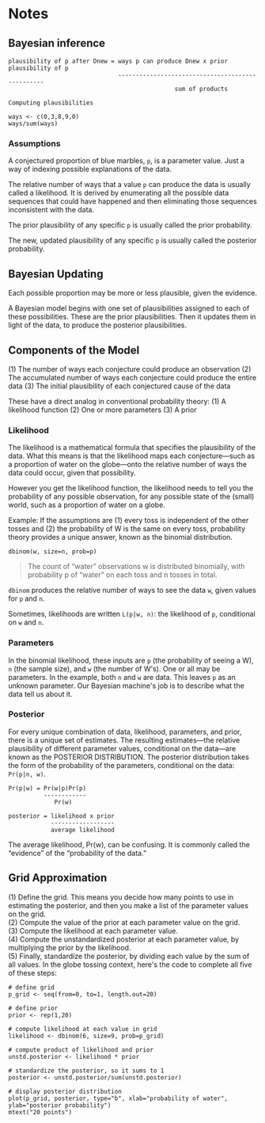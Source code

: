# Notes

## Bayesian inference
```
plausibility of p after Dnew = ways p can produce Dnew x prior plausibility of p
                               -------------------------------------------------
                                               sum of products
```

```
Computing plausibilities

ways <- c(0,3,8,9,0)
ways/sum(ways)
```

### Assumptions
A conjectured proportion of blue marbles, `p`, is a parameter value. Just a way of indexing possible explanations of the data.

The relative number of ways that a value `p` can produce the data is usually called a likelihood. It is derived by enumerating all the possible data sequences that could have happened and then eliminating those sequences inconsistent with the data.

The prior plausibility of any specific `p` is usually called the prior probability.

The new, updated plausibility of any specific `p` is usually called the posterior probability.

## Bayesian Updating
Each possible proportion may be more or less plausible, given the evidence.

A Bayesian model begins with one set of plausibilities assigned to each of these possibilities. These are the prior plausibilities. Then it updates them in light of the data, to produce the posterior plausibilities.

## Components of the Model
(1) The number of ways each conjecture could produce an observation
(2)	The accumulated number of ways each conjecture could produce the entire data
(3)	The initial plausibility of each conjectured cause of the data

These have a direct analog in conventional probability theory:
(1) A likelihood function
(2) One or more parameters
(3) A prior

### Likelihood
The likelihood is a mathematical formula that specifies the plausibility of the data. What this means is that the likelihood maps each conjecture—such as a proportion of water on the globe—onto the relative number of ways the data could occur, given that possibility.

However you get the likelihood function, the likelihood needs to tell you the probability of any possible observation, for any possible state of the (small) world, such as a proportion of water on a globe.

Example: If the assumptions are (1) every toss is independent of the other tosses and (2) the probability of W is the same on every toss, probability theory provides a unique answer, known as the binomial distribution.

```
dbinom(w, size=n, prob=p)
```

> The count of “water” observations w is distributed binomially, with probability p of “water” on each toss and n tosses in total.

`dbinom` produces the relative number of ways to see the data `w`, given values for `p` and `n`.

Sometimes, likelihoods are written `L(p|w, n)`: the likelihood of `p`, conditional on `w` and `n`.

### Parameters
In the binomial likelihood, these inputs are `p` (the probability of seeing a W), `n` (the sample size), and `w` (the number of W's). One or all may be parameters. In the example, both `n` and `w` are data. This leaves `p` as an unknown parameter. Our Bayesian machine's job is to describe what the data tell us about it.

### Posterior
For every unique combination of data, likelihood, parameters, and prior, there is a unique set of estimates. The resulting estimates—the relative plausibility of different parameter values, conditional on the data—are known as the POSTERIOR DISTRIBUTION. The posterior distribution takes the form of the probability of the parameters, conditional on the data: `Pr(p|n, w)`.

```
Pr(p|w) = Pr(w|p)Pr(p)
          ------------
             Pr(w)

posterior = likelihood x prior
            ------------------
            average likelihood
```

The average likelihood, Pr(w), can be confusing. It is commonly called the “evidence” of the “probability of the data.”

## Grid Approximation
(1) Define the grid. This means you decide how many points to use in estimating the posterior, and then you make a list of the parameter values on the grid.  
(2) Compute the value of the prior at each parameter value on the grid.  
(3) Compute the likelihood at each parameter value.  
(4) Compute the unstandardized posterior at each parameter value, by multiplying the prior by the likelihood.  
(5) Finally, standardize the posterior, by dividing each value by the sum of all values. In the globe tossing context, here's the code to complete all five of these steps:  

```
# define grid
p_grid <- seq(from=0, to=1, length.out=20)

# define prior
prior <- rep(1,20)

# compute likelihood at each value in grid
likelihood <- dbinom(6, size=9, prob=p_grid)

# compute product of likelihood and prior
unstd.posterior <- likelihood * prior

# standardize the posterior, so it sums to 1
posterior <- unstd.posterior/sum(unstd.posterior)

# display posterior distribution
plot(p_grid, posterior, type="b", xlab="probability of water", ylab="posterior probability")
mtext("20 points")
```

